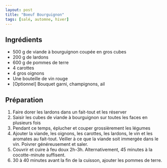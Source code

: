 ```yaml
---
layout: post
title: "Boeuf Bourguignon"
tags: [salé, automne, hiver]
---
```


## Ingrédients

- 500 g de viande à bourguignon coupée en gros cubes
- 200 g de lardons
- 600 g de pommes de terre
- 4 carottes
- 4 gros oignons
- Une bouteille de vin rouge
- [Optionnel] Bouquet garni, champignons, ail

## Préparation

1. Faire dorer les lardons dans un fait-tout et les réserver
2. Saisir les cubes de viande à bourguignon sur toutes les faces en plusieurs fois
3. Pendant ce temps, éplucher et couper grossièrement les légumes
4. Ajouter la viande, les oignons, les carottes, les lardons, le vin et les aromates au fait-tout. Veiller à ce que la viande soit immergée dans le vin. Poivrer généreusement et saler.
5. Couvrir et cuire à feu doux 2h-3h. Alternativement, 45 minutes à la cocotte-minute suffisent.
6. 30 à 40 minutes avant la fin de la cuisson, ajouter les pommes de terre.
